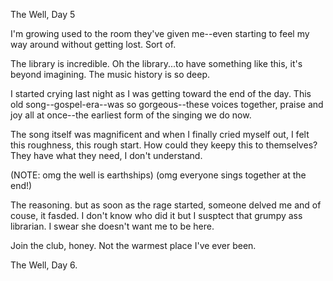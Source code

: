 The Well, Day 5

I'm growing used to the room they've given me--even starting to feel my way around without getting lost. Sort of. 

The library is incredible. Oh the library...to have something like this, it's beyond imagining.  The music history is so deep.  

I started crying last night as I was getting toward the end of the day. This old song--gospel-era--was so gorgeous--these voices together, praise and joy all at once--the earliest form of the singing we do now. 

The song itself was magnificent and when I finally cried myself out, I felt this roughness, this rough start. How could they keepy this to themselves? They have what they need, I don't understand. 

(NOTE: omg the well is earthships)
(omg everyone sings together at the end!)

The reasoning. but as soon as the rage started, someone delved me and of couse, it fasded. I don't know who did it but I susptect that grumpy ass librarian.  I swear she doesn't want me to be here. 

Join the club, honey.  Not the warmest place I've ever been. 

The Well, Day 6.
